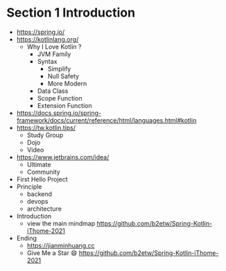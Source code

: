 # Section 1 Introduction
* https://spring.io/
* https://kotlinlang.org/
  * Why I Love Kotlin ?
    * JVM Family
    * Syntax
      * Simplify
      * Null Safety
      * More Modern
    * Data Class
    * Scope Function
    * Extension Function
* https://docs.spring.io/spring-framework/docs/current/reference/html/languages.html#kotlin
* https://tw.kotlin.tips/
  * Study Group
  * Dojo
  * Video
* https://www.jetbrains.com/idea/
  * Ultimate
  * Community
* First Hello Project
* Principle
  * backend
  * devops
  * architecture
* Introduction
  * view the main mindmap https://github.com/b2etw/Spring-Kotlin-iThome-2021
* Ending
  * https://jianminhuang.cc
  * Give Me a Star 😄  https://github.com/b2etw/Spring-Kotlin-iThome-2021
